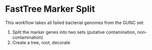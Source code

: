 # FastTree Marker Split

This workflow takes all failed bacterial genomes from the GUNC set:

1. Split the marker genes into two sets (putative contamination, non-contamination)
2. Create a tree, root, decorate